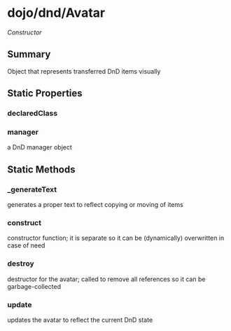 # dojo/dnd/Avatar

*Constructor*

## Summary

Object that represents transferred DnD items visually
## Static Properties

### declaredClass


### manager
a DnD manager object

## Static Methods

### _generateText
generates a proper text to reflect copying or moving of items

### construct
constructor function;
it is separate so it can be (dynamically) overwritten in case of need

### destroy
destructor for the avatar; called to remove all references so it can be garbage-collected

### update
updates the avatar to reflect the current DnD state

